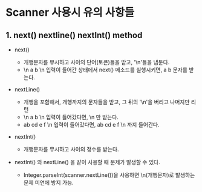 # Scanner 사용시 유의 사항들

## 1. next() nextline() nextInt() method

  - next()
    - 개행문자를 무시하고 사이의 단어(토큰)들을 받고, '\n'들을 냅둔다.
    - \n a b \n 입력이 들어간 상태에서 next() 메소드를 실행시키면, a b 문자를 받는다.
    
  - nextLine()
    - 개행을 포함해서, 개행까지의 문자들을 받고, 그 뒤의 '\n'을 버리고 나머지만 리턴
    - \n a b \n 입력이 들어갔다면, \n 만 받는다.
    - ab cd e f \n 입력이 들어갔다면, ab cd e f \n 까지 들어간다.
  
  - nextInt()
    - 개행문자를 무시하고 사이의 정수를 받는다.
    
  - nextInt() 와 nextLine() 을 같이 사용할 때 문제가 발생할 수 있다.
    - Integer.parseInt(scanner.nextLine())을 사용하면 \n(개행문자)로 발생하는 문제 미연에 방지 가능.
  